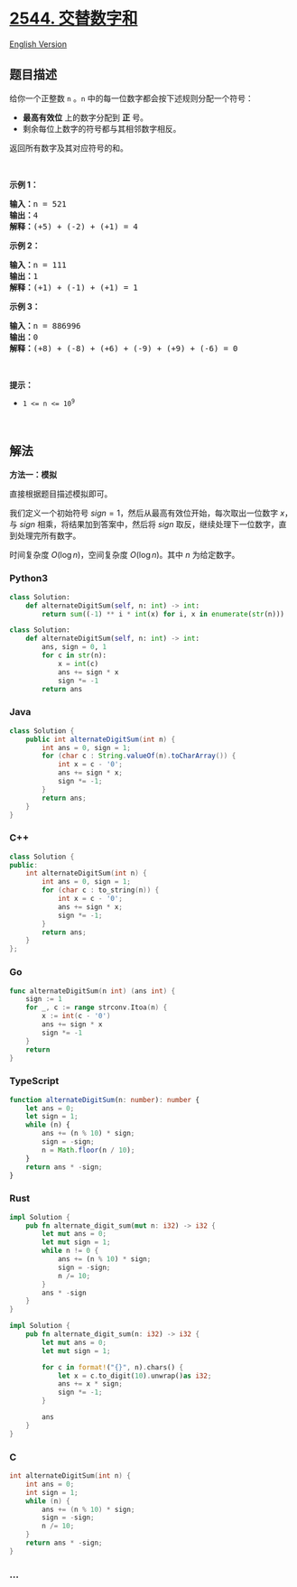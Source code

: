 # [2544. 交替数字和](https://leetcode.cn/problems/alternating-digit-sum)

[English Version](/solution/2500-2599/2544.Alternating%20Digit%20Sum/README_EN.md)

## 题目描述

<!-- 这里写题目描述 -->

<p>给你一个正整数 <code>n</code> 。<code>n</code> 中的每一位数字都会按下述规则分配一个符号：</p>

<ul>
	<li><strong>最高有效位</strong> 上的数字分配到 <strong>正</strong> 号。</li>
	<li>剩余每位上数字的符号都与其相邻数字相反。</li>
</ul>

<p>返回所有数字及其对应符号的和。</p>

<p>&nbsp;</p>

<p><strong>示例 1：</strong></p>

<pre>
<strong>输入：</strong>n = 521
<strong>输出：</strong>4
<strong>解释：</strong>(+5) + (-2) + (+1) = 4</pre>

<p><strong>示例 2：</strong></p>

<pre>
<strong>输入：</strong>n = 111
<strong>输出：</strong>1
<strong>解释：</strong>(+1) + (-1) + (+1) = 1
</pre>

<p><strong>示例 3：</strong></p>

<pre>
<strong>输入：</strong>n = 886996
<strong>输出：</strong>0
<strong>解释：</strong>(+8) + (-8) + (+6) + (-9) + (+9) + (-6) = 0
</pre>

<p>&nbsp;</p>

<p><strong>提示：</strong></p>

<ul>
	<li><code>1 &lt;= n &lt;= 10<sup>9</sup></code></li>
</ul>

<p>&nbsp;</p>

## 解法

<!-- 这里可写通用的实现逻辑 -->

**方法一：模拟**

直接根据题目描述模拟即可。

我们定义一个初始符号 $sign=1$，然后从最高有效位开始，每次取出一位数字 $x$，与 $sign$ 相乘，将结果加到答案中，然后将 $sign$ 取反，继续处理下一位数字，直到处理完所有数字。

时间复杂度 $O(\log n)$，空间复杂度 $O(\log n)$。其中 $n$ 为给定数字。

<!-- tabs:start -->

### **Python3**

<!-- 这里可写当前语言的特殊实现逻辑 -->

```python
class Solution:
    def alternateDigitSum(self, n: int) -> int:
        return sum((-1) ** i * int(x) for i, x in enumerate(str(n)))
```

```python
class Solution:
    def alternateDigitSum(self, n: int) -> int:
        ans, sign = 0, 1
        for c in str(n):
            x = int(c)
            ans += sign * x
            sign *= -1
        return ans
```

### **Java**

<!-- 这里可写当前语言的特殊实现逻辑 -->

```java
class Solution {
    public int alternateDigitSum(int n) {
        int ans = 0, sign = 1;
        for (char c : String.valueOf(n).toCharArray()) {
            int x = c - '0';
            ans += sign * x;
            sign *= -1;
        }
        return ans;
    }
}
```

### **C++**

```cpp
class Solution {
public:
    int alternateDigitSum(int n) {
        int ans = 0, sign = 1;
        for (char c : to_string(n)) {
            int x = c - '0';
            ans += sign * x;
            sign *= -1;
        }
        return ans;
    }
};
```

### **Go**

```go
func alternateDigitSum(n int) (ans int) {
	sign := 1
	for _, c := range strconv.Itoa(n) {
		x := int(c - '0')
		ans += sign * x
		sign *= -1
	}
	return
}
```

### **TypeScript**

```ts
function alternateDigitSum(n: number): number {
    let ans = 0;
    let sign = 1;
    while (n) {
        ans += (n % 10) * sign;
        sign = -sign;
        n = Math.floor(n / 10);
    }
    return ans * -sign;
}
```

### **Rust**

```rust
impl Solution {
    pub fn alternate_digit_sum(mut n: i32) -> i32 {
        let mut ans = 0;
        let mut sign = 1;
        while n != 0 {
            ans += (n % 10) * sign;
            sign = -sign;
            n /= 10;
        }
        ans * -sign
    }
}
```

```rust
impl Solution {
    pub fn alternate_digit_sum(n: i32) -> i32 {
        let mut ans = 0;
        let mut sign = 1;

        for c in format!("{}", n).chars() {
            let x = c.to_digit(10).unwrap()as i32;
            ans += x * sign;
            sign *= -1;
        }

        ans
    }
}
```

### **C**

```c
int alternateDigitSum(int n) {
    int ans = 0;
    int sign = 1;
    while (n) {
        ans += (n % 10) * sign;
        sign = -sign;
        n /= 10;
    }
    return ans * -sign;
}
```

### **...**

```

```

<!-- tabs:end -->
